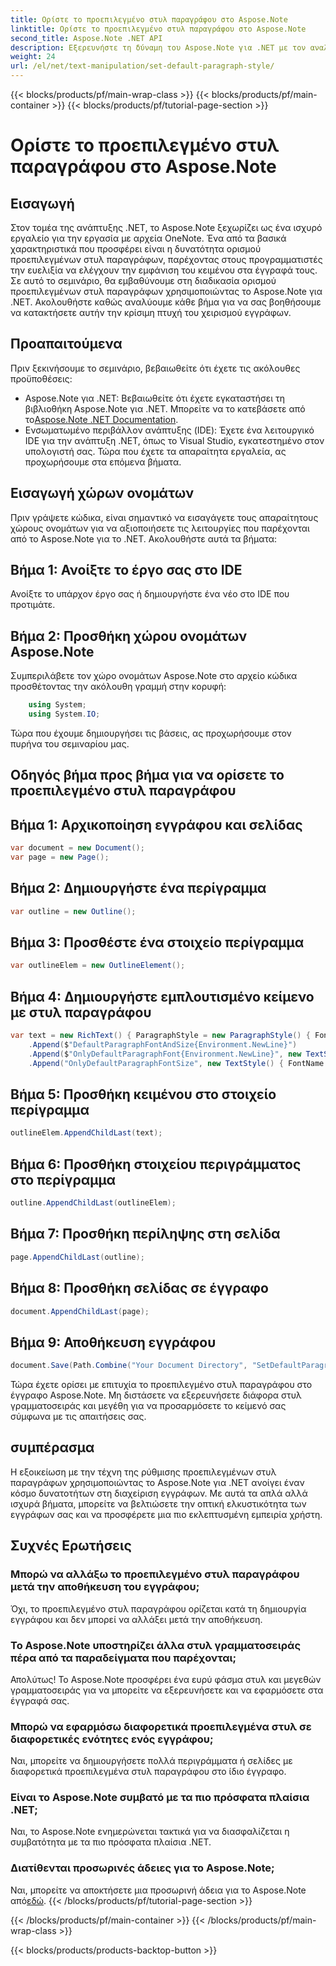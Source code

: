 ```yaml
---
title: Ορίστε το προεπιλεγμένο στυλ παραγράφου στο Aspose.Note
linktitle: Ορίστε το προεπιλεγμένο στυλ παραγράφου στο Aspose.Note
second_title: Aspose.Note .NET API
description: Εξερευνήστε τη δύναμη του Aspose.Note για .NET με τον αναλυτικό οδηγό μας για τον ορισμό προεπιλεγμένων στυλ παραγράφων. Αναβαθμίστε τις δεξιότητες χειρισμού εγγράφων σας χωρίς κόπο.
weight: 24
url: /el/net/text-manipulation/set-default-paragraph-style/
---
```


{{< blocks/products/pf/main-wrap-class >}}
{{< blocks/products/pf/main-container >}}
{{< blocks/products/pf/tutorial-page-section >}}

# Ορίστε το προεπιλεγμένο στυλ παραγράφου στο Aspose.Note

## Εισαγωγή
Στον τομέα της ανάπτυξης .NET, το Aspose.Note ξεχωρίζει ως ένα ισχυρό εργαλείο για την εργασία με αρχεία OneNote. Ένα από τα βασικά χαρακτηριστικά που προσφέρει είναι η δυνατότητα ορισμού προεπιλεγμένων στυλ παραγράφων, παρέχοντας στους προγραμματιστές την ευελιξία να ελέγχουν την εμφάνιση του κειμένου στα έγγραφά τους. Σε αυτό το σεμινάριο, θα εμβαθύνουμε στη διαδικασία ορισμού προεπιλεγμένων στυλ παραγράφων χρησιμοποιώντας το Aspose.Note για .NET. Ακολουθήστε καθώς αναλύουμε κάθε βήμα για να σας βοηθήσουμε να κατακτήσετε αυτήν την κρίσιμη πτυχή του χειρισμού εγγράφων.
## Προαπαιτούμενα
Πριν ξεκινήσουμε το σεμινάριο, βεβαιωθείτε ότι έχετε τις ακόλουθες προϋποθέσεις:
- Aspose.Note για .NET: Βεβαιωθείτε ότι έχετε εγκαταστήσει τη βιβλιοθήκη Aspose.Note για .NET. Μπορείτε να το κατεβάσετε από το[Aspose.Note .NET Documentation](https://reference.aspose.com/note/net/).
- Ενσωματωμένο περιβάλλον ανάπτυξης (IDE): Έχετε ένα λειτουργικό IDE για την ανάπτυξη .NET, όπως το Visual Studio, εγκατεστημένο στον υπολογιστή σας.
Τώρα που έχετε τα απαραίτητα εργαλεία, ας προχωρήσουμε στα επόμενα βήματα.
## Εισαγωγή χώρων ονομάτων
Πριν γράψετε κώδικα, είναι σημαντικό να εισαγάγετε τους απαραίτητους χώρους ονομάτων για να αξιοποιήσετε τις λειτουργίες που παρέχονται από το Aspose.Note για το .NET. Ακολουθήστε αυτά τα βήματα:
## Βήμα 1: Ανοίξτε το έργο σας στο IDE
Ανοίξτε το υπάρχον έργο σας ή δημιουργήστε ένα νέο στο IDE που προτιμάτε.
## Βήμα 2: Προσθήκη χώρου ονομάτων Aspose.Note
Συμπεριλάβετε τον χώρο ονομάτων Aspose.Note στο αρχείο κώδικα προσθέτοντας την ακόλουθη γραμμή στην κορυφή:
```csharp
    using System;
    using System.IO;
```
Τώρα που έχουμε δημιουργήσει τις βάσεις, ας προχωρήσουμε στον πυρήνα του σεμιναρίου μας.
## Οδηγός βήμα προς βήμα για να ορίσετε το προεπιλεγμένο στυλ παραγράφου
## Βήμα 1: Αρχικοποίηση εγγράφου και σελίδας
```csharp
var document = new Document();
var page = new Page();
```
## Βήμα 2: Δημιουργήστε ένα περίγραμμα
```csharp
var outline = new Outline();
```
## Βήμα 3: Προσθέστε ένα στοιχείο περίγραμμα
```csharp
var outlineElem = new OutlineElement();
```
## Βήμα 4: Δημιουργήστε εμπλουτισμένο κείμενο με στυλ παραγράφου
```csharp
var text = new RichText() { ParagraphStyle = new ParagraphStyle() { FontName = "Courier New", FontSize = 20 } }
    .Append($"DefaultParagraphFontAndSize{Environment.NewLine}")
    .Append($"OnlyDefaultParagraphFont{Environment.NewLine}", new TextStyle() { FontSize = 14 })
    .Append("OnlyDefaultParagraphFontSize", new TextStyle() { FontName = "Verdana" });
```
## Βήμα 5: Προσθήκη κειμένου στο στοιχείο περίγραμμα
```csharp
outlineElem.AppendChildLast(text);
```
## Βήμα 6: Προσθήκη στοιχείου περιγράμματος στο περίγραμμα
```csharp
outline.AppendChildLast(outlineElem);
```
## Βήμα 7: Προσθήκη περίληψης στη σελίδα
```csharp
page.AppendChildLast(outline);
```
## Βήμα 8: Προσθήκη σελίδας σε έγγραφο
```csharp
document.AppendChildLast(page);
```
## Βήμα 9: Αποθήκευση εγγράφου
```csharp
document.Save(Path.Combine("Your Document Directory", "SetDefaultParagraphStyle.one"));
```
Τώρα έχετε ορίσει με επιτυχία το προεπιλεγμένο στυλ παραγράφου στο έγγραφο Aspose.Note. Μη διστάσετε να εξερευνήσετε διάφορα στυλ γραμματοσειράς και μεγέθη για να προσαρμόσετε το κείμενό σας σύμφωνα με τις απαιτήσεις σας.
## συμπέρασμα
Η εξοικείωση με την τέχνη της ρύθμισης προεπιλεγμένων στυλ παραγράφων χρησιμοποιώντας το Aspose.Note για .NET ανοίγει έναν κόσμο δυνατοτήτων στη διαχείριση εγγράφων. Με αυτά τα απλά αλλά ισχυρά βήματα, μπορείτε να βελτιώσετε την οπτική ελκυστικότητα των εγγράφων σας και να προσφέρετε μια πιο εκλεπτυσμένη εμπειρία χρήστη.
## Συχνές Ερωτήσεις
### Μπορώ να αλλάξω το προεπιλεγμένο στυλ παραγράφου μετά την αποθήκευση του εγγράφου;
Όχι, το προεπιλεγμένο στυλ παραγράφου ορίζεται κατά τη δημιουργία εγγράφου και δεν μπορεί να αλλάξει μετά την αποθήκευση.
### Το Aspose.Note υποστηρίζει άλλα στυλ γραμματοσειράς πέρα από τα παραδείγματα που παρέχονται;
Απολύτως! Το Aspose.Note προσφέρει ένα ευρύ φάσμα στυλ και μεγεθών γραμματοσειράς για να μπορείτε να εξερευνήσετε και να εφαρμόσετε στα έγγραφά σας.
### Μπορώ να εφαρμόσω διαφορετικά προεπιλεγμένα στυλ σε διαφορετικές ενότητες ενός εγγράφου;
Ναι, μπορείτε να δημιουργήσετε πολλά περιγράμματα ή σελίδες με διαφορετικά προεπιλεγμένα στυλ παραγράφου στο ίδιο έγγραφο.
### Είναι το Aspose.Note συμβατό με τα πιο πρόσφατα πλαίσια .NET;
Ναι, το Aspose.Note ενημερώνεται τακτικά για να διασφαλίζεται η συμβατότητα με τα πιο πρόσφατα πλαίσια .NET.
### Διατίθενται προσωρινές άδειες για το Aspose.Note;
 Ναι, μπορείτε να αποκτήσετε μια προσωρινή άδεια για το Aspose.Note από[εδώ](https://purchase.aspose.com/temporary-license/).
{{< /blocks/products/pf/tutorial-page-section >}}

{{< /blocks/products/pf/main-container >}}
{{< /blocks/products/pf/main-wrap-class >}}

{{< blocks/products/products-backtop-button >}}
